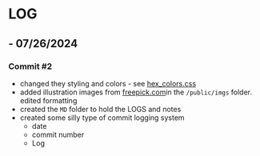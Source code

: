 # LOG

## - 07/26/2024

### Commit #2

- changed they styling and colors - see [hex_colors.css](../hex_colors.css)
- added illustration images from [freepick.com](freepik.com)in the `/public/imgs` folder.
  edited formatting
- created the `MD` folder to hold the LOGS and notes
- created some silly type of commit logging system
  - date
  - commit number
  - Log
